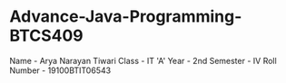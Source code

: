 # Advance-Java-Programming-BTCS409
Name - Arya Narayan Tiwari
Class - IT 'A'
Year - 2nd
Semester - IV
Roll Number - 19100BTIT06543
